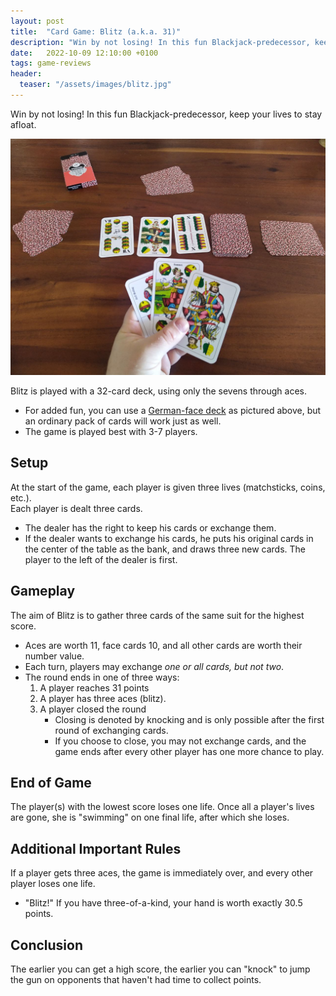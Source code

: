 ```yaml
---
layout: post
title:  "Card Game: Blitz (a.k.a. 31)"
description: "Win by not losing! In this fun Blackjack-predecessor, keep your lives to stay afloat."
date:   2022-10-09 12:10:00 +0100
tags: game-reviews
header:
  teaser: "/assets/images/blitz.jpg"
---
```

Win by not losing! In this fun Blackjack-predecessor, keep your lives to stay afloat.

![](/assets/images/blitz.jpg)

Blitz is played with a 32-card deck, using only the sevens through aces.
- For added fun, you can use a [German-face deck](https://www.piatnik.com/spiele/spielkarten/regionale-karten/doppeldeutsche-blitz-36-blatt) as pictured above, but an ordinary pack of cards will work just as well.
- The game is played best with 3-7 players.  

## Setup
At the start of the game, each player is given three lives (matchsticks, coins, etc.).  
Each player is dealt three cards.
 - The dealer has the right to keep his cards or exchange them.
 - If the dealer wants to exchange his cards, he puts his original cards in the center of the table as the bank, and draws three new cards.
The player to the left of the dealer is first.

## Gameplay
The aim of Blitz is to gather three cards of the same suit for the highest score.
- Aces are worth 11, face cards 10, and all other cards are worth their number value.
- Each turn, players may exchange *one or all cards, but not two*.
- The round ends in one of three ways:
  1. A player reaches 31 points
  2. A player has three aces (blitz).
  3. A player closed the round 
     - Closing is denoted by knocking and is only possible after the first round of exchanging cards.
     - If you choose to close, you may not exchange cards, and the game ends after every other player has one more chance to play.

## End of Game
The player(s) with the lowest score loses one life. Once all a player's lives are gone, she is "swimming" on one final life, after which she loses.

## Additional Important Rules
If a player gets three aces, the game is immediately over, and every other player loses one life.
  - "Blitz!"
If you have three-of-a-kind, your hand is worth exactly 30.5 points.

## Conclusion
The earlier you can get a high score, the earlier you can "knock" to jump the gun on opponents that haven't had time to collect points.


